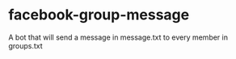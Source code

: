 # facebook-group-message
A bot that will send a message in message.txt to every member in groups.txt
